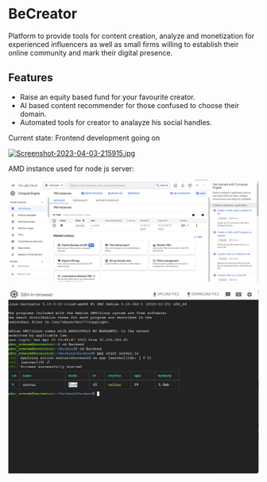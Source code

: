 # BeCreator
Platform to provide tools for content creation, analyze and monetization for experienced influencers as well as small firms willing to establish their online community and mark their digital presence.

## Features 
* Raise an equity based fund for your favourite creator.
* AI based content recommender for those confused to choose their domain.
* Automated tools for creator to analayze his social handles.

Current state: Frontend development going on

[![Screenshot-2023-04-03-215915.jpg](https://i.postimg.cc/zDg1Fp7g/Screenshot-2023-04-03-215915.jpg)](https://postimg.cc/V5mTYq3f)

AMD instance used for node js server:

![Alt text](./ss/gcp1.png)


![Alt text](./ss/gcp2.png)

